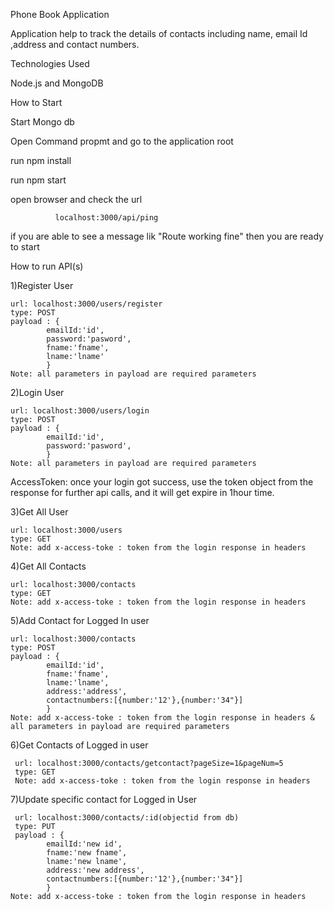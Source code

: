 Phone Book Application

Application help to track the details of contacts including name, email Id ,address and contact numbers.

Technologies Used

Node.js and MongoDB

How to Start

Start Mongo db

Open Command propmt and go to the application root

run npm install

run npm start

open browser and check the url

              localhost:3000/api/ping
              
   if you are able to see a message lik "Route working fine" then you are ready to start



How to run API(s)

1)Register User
  
    url: localhost:3000/users/register
    type: POST
    payload : {
            emailId:'id',
            password:'pasword',
            fname:'fname',
            lname:'lname'
            }
    Note: all parameters in payload are required parameters
   
 2)Login User
 
    url: localhost:3000/users/login
    type: POST
    payload : {
            emailId:'id',
            password:'pasword',
            }
    Note: all parameters in payload are required parameters
   
   AccessToken: once your login got success, use the token object from the response for further api calls, and it will get expire in 1hour time.
   
 3)Get All User
 
    url: localhost:3000/users
    type: GET
    Note: add x-access-toke : token from the login response in headers
    
 4)Get All Contacts
  
    url: localhost:3000/contacts
    type: GET
    Note: add x-access-toke : token from the login response in headers
    
  5)Add Contact for Logged In user
    
    url: localhost:3000/contacts
    type: POST
    payload : {
            emailId:'id',
            fname:'fname',
            lname:'lname',
            address:'address',
            contactnumbers:[{number:'12'},{number:'34"}]
            }
    Note: add x-access-toke : token from the login response in headers & all parameters in payload are required parameters
    
   6)Get Contacts of Logged in user
   
     url: localhost:3000/contacts/getcontact?pageSize=1&pageNum=5
     type: GET
     Note: add x-access-toke : token from the login response in headers
    
   7)Update specific contact for Logged in User
   
     url: localhost:3000/contacts/:id(objectid from db)
     type: PUT
     payload : {
            emailId:'new id',
            fname:'new fname',
            lname:'new lname',
            address:'new address',
            contactnumbers:[{number:'12'},{number:'34"}]
            }
    Note: add x-access-toke : token from the login response in headers
      

